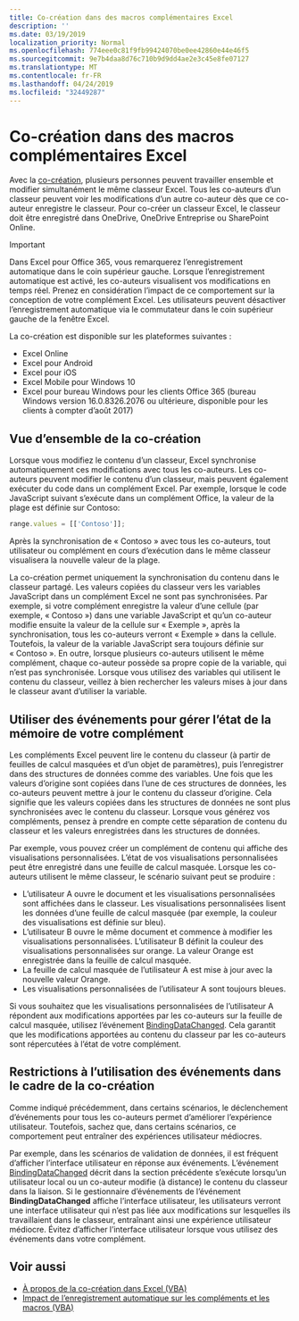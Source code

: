 ```yaml
---
title: Co-création dans des macros complémentaires Excel
description: ''
ms.date: 03/19/2019
localization_priority: Normal
ms.openlocfilehash: 774eee0c81f9fb99424070be0ee42860e44e46f5
ms.sourcegitcommit: 9e7b4daa8d76c710b9d9dd4ae2e3c45e8fe07127
ms.translationtype: MT
ms.contentlocale: fr-FR
ms.lasthandoff: 04/24/2019
ms.locfileid: "32449287"
---
```

# <a name="coauthoring-in-excel-add-ins"></a>Co-création dans des macros complémentaires Excel  

Avec la [co-création](https://support.office.com/article/Collaborate-on-Excel-workbooks-at-the-same-time-with-co-authoring-7152aa8b-b791-414c-a3bb-3024e46fb104), plusieurs personnes peuvent travailler ensemble et modifier simultanément le même classeur Excel. Tous les co-auteurs d’un classeur peuvent voir les modifications d’un autre co-auteur dès que ce co-auteur enregistre le classeur. Pour co-créer un classeur Excel, le classeur doit être enregistré dans OneDrive, OneDrive Entreprise ou SharePoint Online.

> [!IMPORTANT]
> Dans Excel pour Office 365, vous remarquerez l’enregistrement automatique dans le coin supérieur gauche. Lorsque l’enregistrement automatique est activé, les co-auteurs visualisent vos modifications en temps réel. Prenez en considération l’impact de ce comportement sur la conception de votre complément Excel. Les utilisateurs peuvent désactiver l’enregistrement automatique via le commutateur dans le coin supérieur gauche de la fenêtre Excel.

La co-création est disponible sur les plateformes suivantes :

- Excel Online
- Excel pour Android
- Excel pour iOS
- Excel Mobile pour Windows 10
- Excel pour bureau Windows pour les clients Office 365 (bureau Windows version 16.0.8326.2076 ou ultérieure, disponible pour les clients à compter d’août 2017)

## <a name="coauthoring-overview"></a>Vue d’ensemble de la co-création

Lorsque vous modifiez le contenu d’un classeur, Excel synchronise automatiquement ces modifications avec tous les co-auteurs. Les co-auteurs peuvent modifier le contenu d’un classeur, mais peuvent également exécuter du code dans un complément Excel. Par exemple, lorsque le code JavaScript suivant s’exécute dans un complément Office, la valeur de la plage est définie sur Contoso:

```js
range.values = [['Contoso']];
```
Après la synchronisation de « Contoso » avec tous les co-auteurs, tout utilisateur ou complément en cours d’exécution dans le même classeur visualisera la nouvelle valeur de la plage. 

La co-création permet uniquement la synchronisation du contenu dans le classeur partagé. Les valeurs copiées du classeur vers les variables JavaScript dans un complément Excel ne sont pas synchronisées. Par exemple, si votre complément enregistre la valeur d’une cellule (par exemple, « Contoso ») dans une variable JavaScript et qu’un co-auteur modifie ensuite la valeur de la cellule sur « Exemple », après la synchronisation, tous les co-auteurs verront « Exemple » dans la cellule. Toutefois, la valeur de la variable JavaScript sera toujours définie sur « Contoso ». En outre, lorsque plusieurs co-auteurs utilisent le même complément, chaque co-auteur possède sa propre copie de la variable, qui n’est pas synchronisée. Lorsque vous utilisez des variables qui utilisent le contenu du classeur, veillez à bien rechercher les valeurs mises à jour dans le classeur avant d’utiliser la variable.

## <a name="use-events-to-manage-the-in-memory-state-of-your-add-in"></a>Utiliser des événements pour gérer l’état de la mémoire de votre complément

Les compléments Excel peuvent lire le contenu du classeur (à partir de feuilles de calcul masquées et d’un objet de paramètres), puis l’enregistrer dans des structures de données comme des variables. Une fois que les valeurs d’origine sont copiées dans l’une de ces structures de données, les co-auteurs peuvent mettre à jour le contenu du classeur d’origine. Cela signifie que les valeurs copiées dans les structures de données ne sont plus synchronisées avec le contenu du classeur. Lorsque vous générez vos compléments, pensez à prendre en compte cette séparation de contenu du classeur et les valeurs enregistrées dans les structures de données.

Par exemple, vous pouvez créer un complément de contenu qui affiche des visualisations personnalisées. L’état de vos visualisations personnalisées peut être enregistré dans une feuille de calcul masquée. Lorsque les co-auteurs utilisent le même classeur, le scénario suivant peut se produire :

- L’utilisateur A ouvre le document et les visualisations personnalisées sont affichées dans le classeur. Les visualisations personnalisées lisent les données d’une feuille de calcul masquée (par exemple, la couleur des visualisations est définie sur bleu).
- L’utilisateur B ouvre le même document et commence à modifier les visualisations personnalisées. L’utilisateur B définit la couleur des visualisations personnalisées sur orange. La valeur Orange est enregistrée dans la feuille de calcul masquée.
- La feuille de calcul masquée de l’utilisateur A est mise à jour avec la nouvelle valeur Orange.
- Les visualisations personnalisées de l’utilisateur A sont toujours bleues.

Si vous souhaitez que les visualisations personnalisées de l’utilisateur A répondent aux modifications apportées par les co-auteurs sur la feuille de calcul masquée, utilisez l’événement [BindingDataChanged](/javascript/api/office/office.bindingdatachangedeventargs). Cela garantit que les modifications apportées au contenu du classeur par les co-auteurs sont répercutées à l’état de votre complément.

## <a name="caveats-to-using-events-with-coauthoring"></a>Restrictions à l’utilisation des événements dans le cadre de la co-création

Comme indiqué précédemment, dans certains scénarios, le déclenchement d’événements pour tous les co-auteurs permet d’améliorer l’expérience utilisateur. Toutefois, sachez que, dans certains scénarios, ce comportement peut entraîner des expériences utilisateur médiocres. 

Par exemple, dans les scénarios de validation de données, il est fréquent d’afficher l’interface utilisateur en réponse aux événements. L’événement [BindingDataChanged](/javascript/api/office/office.bindingdatachangedeventargs) décrit dans la section précédente s’exécute lorsqu’un utilisateur local ou un co-auteur modifie (à distance) le contenu du classeur dans la liaison. Si le gestionnaire d’événements de l’événement **BindingDataChanged** affiche l’interface utilisateur, les utilisateurs verront une interface utilisateur qui n’est pas liée aux modifications sur lesquelles ils travaillaient dans le classeur, entraînant ainsi une expérience utilisateur médiocre. Évitez d’afficher l’interface utilisateur lorsque vous utilisez des événements dans votre complément.

## <a name="see-also"></a>Voir aussi

- [À propos de la co-création dans Excel (VBA)](/office/vba/excel/concepts/about-coauthoring-in-excel)
- [Impact de l’enregistrement automatique sur les compléments et les macros (VBA)](/office/vba/library-reference/concepts/how-autosave-impacts-addins-and-macros)
